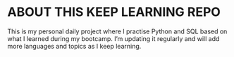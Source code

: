 # ABOUT THIS KEEP LEARNING REPO
This is my personal daily project where I practise Python and SQL based on what I learned during my bootcamp. I’m updating it regularly and will add more languages and topics as I keep learning.
